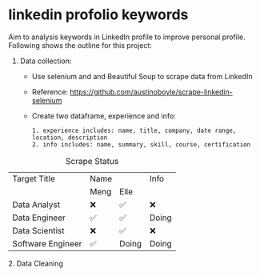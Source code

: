 # linkedin profolio keywords


Aim to analysis keywords in LinkedIn profile to improve personal profile. Following shows the outline for this project:
1. Data collection:
    - Use selenium and and Beautiful Soup to scrape data from LinkedIn
    - Reference: https://github.com/austinoboyle/scrape-linkedin-selenium
    - Create two dataframe, experience and info: <br>
    
          1. experience includes: name, title, company, date range, location, description
          2. info includes: name, summary, skill, course, certification




<table>
    <caption style="text-align:Center">Scrape Status</caption>
<tr>
<td colspan=1>Target Title <td colspan=2>Name  <td colspan=1>Info
<tr>
<td colspan=1> <td colspan=1>Meng<td colspan=1>Elle <td colspan=1>
<tr>
<td colspan=1>Data Analyst <td colspan=1>&#x274C; <td colspan=1>&#9989; <td colspan=1>&#x274C;
<tr>
<td colspan=1>Data Engineer <td colspan=1>&#9989; <td colspan=1>&#9989; <td colspan=1> Doing
<tr>
<td colspan=1>Data Scientist <td colspan=1> &#x274C;<td colspan=1>&#9989; <td colspan=1> &#x274C;
<tr>
<td colspan=1>Software Engineer <td colspan=1>&#9989;<td colspan=1>Doing <td colspan=1>Doing
 
</table>
2. Data Cleaning

  
